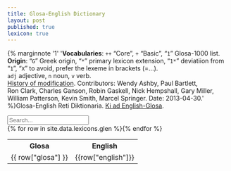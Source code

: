 ```yaml
---
title: Glosa-English Dictionary 
layout: post
published: true
lexicon: true
---
```




{% marginnote '1' '**Vocabularies**: `++` “Core”, `+` “Basic”, “`1`” Glosa-1000 list.<br>**Origin**: “`G`” Greek origin, “`*`” primary lexicon extension, “`1*`” deviatiion from “`1`”, “`X`” to avoid, prefer the lexeme in brackets (=...).<br>`adj` adjective, `n` noun, `v` verb.<br>[History of modification](gidhist.htm). Contributors: Wendy Ashby, Paul Bartlett, Ron Clark, Charles Ganson, Robin Gaskell, Nick Hempshall, Gary Miller, William Patterson, Kevin Smith, Marcel Springer. Date: 2013-04-30.' %}Glosa-English Reti Diktionaria. [Ki ad English-Glosa](engl).

<input type="text" id="lexiconInput" onkeyup="lexiconInput()" placeholder="Search..." title="Type in a word">

<div class="table-wrapper"><table id="lexicon">
  <tr class="header"><th><strong>Glosa</strong></th><th><strong>English</strong></th></tr>
{% for row in site.data.lexicons.glen %}<tr><td>{{ row["glosa"] }}</td><td>{{row["english"]}}</td></tr>{% endfor %}
</table></div>

